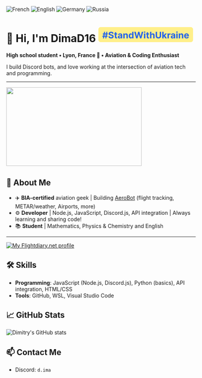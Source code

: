 ![French](https://img.shields.io/badge/French-Native-gree)
![English](https://img.shields.io/badge/English-Fluent-blue)
![Germany](https://img.shields.io/badge/German-Intermediate-orange)
![Russia](https://img.shields.io/badge/Russian-Beginner-red)

# 👋 Hi, I'm DimaD16 [![Stand With Ukraine](https://raw.githubusercontent.com/vshymanskyy/StandWithUkraine/main/badges/StandWithUkraine.svg)](https://stand-with-ukraine.pp.ua)


**High school student • Lyon, France 🗼 • Aviation & Coding Enthusiast**

I build Discord bots, and love working at the intersection of aviation tech and programming.

---

<a href="https://war.ukraine.ua/" target="_blank"><img alt="" title="" src="https://www.cybersecurity-help.cz/upload/rk/0f9/99qobd6dffbog2u365ag1fugryv2mpp4.jpg" width="360" height="209" style="border:0;"></a>

## 🚀 About Me

- ✈️ **BIA-certified** aviation geek | Building [AeroBot](https://discord.com/application-directory/1201584733092577501) (flight tracking, METAR/weather, Airports, more) 
- ⚙️ **Developer** | Node.js, JavaScript, Discord.js, API integration | Always learning and sharing code!
- 📚 **Student** | Mathematics, Physics & Chemistry and English

---

<a href="https://my.flightradar24.com/DDimaa"><img src="https://banners-my.flightradar24.com/DDimaa.png" alt="My Flightdiary.net profile" /></a>

## 🛠️ Skills

- **Programming**: JavaScript (Node.js, Discord.js), Python (basics), API integration, HTML/CSS
- **Tools**: GitHub, WSL, Visual Studio Code

## 📈 GitHub Stats

![Dimitry's GitHub stats](https://github-readme-stats.vercel.app/api?username=your-github-username&show_icons=true&theme=tokyonight)

## 📫 Contact Me

- Discord: `d.ima`
